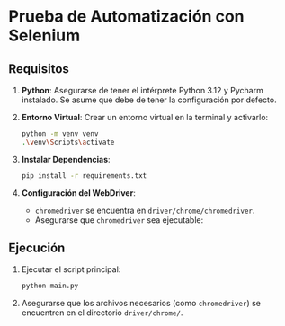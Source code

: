 # Prueba de Automatización con Selenium

## Requisitos

1. **Python**: Asegurarse de tener el intérprete Python 3.12 y Pycharm instalado. Se asume que debe de tener la configuración por defecto.
2. **Entorno Virtual**: Crear un entorno virtual en la terminal y activarlo:

    ```bash
    python -m venv venv
    .\venv\Scripts\activate
    ```

3. **Instalar Dependencias**:

    ```bash
    pip install -r requirements.txt
    ```

4. **Configuración del WebDriver**:

    - `chromedriver` se encuentra en `driver/chrome/chromedriver`.
    - Asegurarse que `chromedriver` sea ejecutable:

        

## Ejecución

1. Ejecutar el script principal:

    ```bash
    python main.py
    ```

2. Asegurarse que los archivos necesarios (como `chromedriver`) se encuentren en el directorio `driver/chrome/`.
